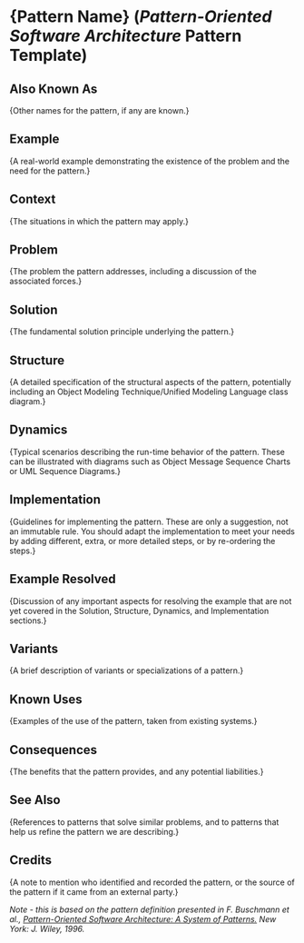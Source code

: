 # {Pattern Name} (_Pattern-Oriented Software Architecture_ Pattern Template)

## Also Known As

{Other names for the pattern, if any are known.}

## Example

{A real-world example demonstrating the existence of the problem and the need for the pattern.}

## Context

{The situations in which the pattern may apply.}

## Problem

{The problem the pattern addresses, including a discussion of the associated forces.}

## Solution

{The fundamental solution principle underlying the pattern.}

## Structure

{A detailed specification of the structural aspects of the pattern, potentially including an Object Modeling Technique/Unified Modeling Language class diagram.}

## Dynamics

{Typical scenarios describing the run-time behavior of the pattern. These can be illustrated with diagrams such as Object Message Sequence Charts or UML Sequence Diagrams.}

## Implementation

{Guidelines for implementing the pattern. These are only a suggestion, not an immutable rule. You should adapt the implementation to meet your needs by adding different, extra, or more detailed steps, or by re-ordering the steps.}

## Example Resolved

{Discussion of any important aspects for resolving the example that are not yet covered in the Solution, Structure, Dynamics, and Implementation sections.}

## Variants

{A brief description of variants or specializations of a pattern.}

## Known Uses

{Examples of the use of the pattern, taken from existing systems.}

## Consequences

{The benefits that the pattern provides, and any potential liabilities.}

## See Also

{References to patterns that solve similar problems, and to patterns that help us refine the pattern we are describing.}

## Credits

{A note to mention who identified and recorded the pattern, or the source of the pattern if it came from an external party.}

_Note - this is based on the pattern definition presented in F. Buschmann et al., <u>Pattern-Oriented Software Architecture: A System of Patterns.</u> New York: J. Wiley, 1996._